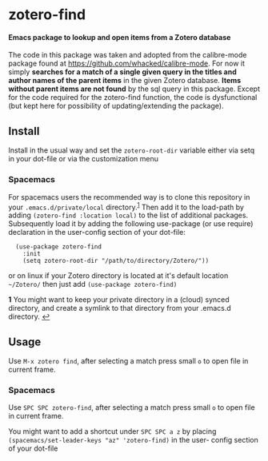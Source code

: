 # zotero-find
#### Emacs package to lookup and open items from a Zotero database
The code in this package was taken and adopted from the calibre-mode package found at https://github.com/whacked/calibre-mode. For now it simply **searches for a match of a single given query in the titles and author names of the parent items** in the given Zotero database. **Items without parent items are not found** by the sql query in this package. Except for the code required for the zotero-find function, the code is dysfunctional (but kept here for possibility of updating/extending the package).


## Install
Install in the usual way and set the `zotero-root-dir` variable either via setq in your dot-file or via the customization menu

### Spacemacs
For spacemacs users the recommended way is to clone this repository in your `.emacs.d/private/local` directory.<sup id="a1">[1](#f1)</sup> Then add it to the load-path by adding `(zotero-find :location local)` to the list of additional packages. Subsequently load it by adding the following use-package (or use require) declaration in the user-config section of your dot-file:
```
  (use-package zotero-find
    :init
    (setq zotero-root-dir "/path/to/directory/Zotero/"))
```
or on linux if your Zotero directory is located at it's default location `~/Zotero/` then just add `(use-package zotero-find)`

<b id="f1">1</b> You might want to keep your private directory in a (cloud) synced directory, and create a symlink to that directory from your .emacs.d directory. [↩](#a1)

## Usage
Use `M-x zotero find`, after selecting a match press small `o` to open file in current frame.

### Spacemacs
Use `SPC SPC zotero-find`, after selecting a match press small `o` to open file in current frame.

You might want to add a shortcut under `SPC SPC a z` by placing `(spacemacs/set-leader-keys "az" 'zotero-find)` in the user- config section of your dot-file
